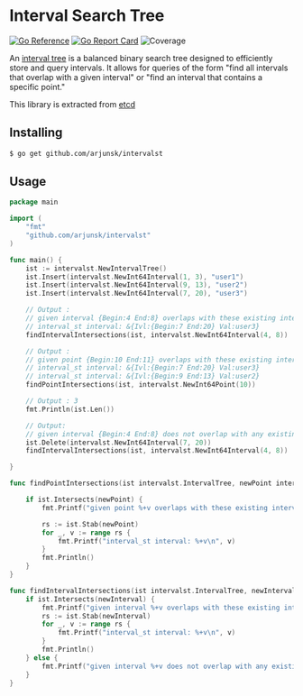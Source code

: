# Interval Search Tree
[![Go Reference](https://pkg.go.dev/badge/github.com/arjunsk/intervalst/intervalst.svg)](https://pkg.go.dev/github.com/arjunsk/intervalst)
[![Go Report Card](https://goreportcard.com/badge/github.com/arjunsk/intervalst)](https://goreportcard.com/report/github.com/arjunsk/intervalst)
![Coverage](https://gitlab.com/arjunsk/intervalst/badges/master/coverage.svg)

An [interval tree](https://en.wikipedia.org/wiki/Interval_tree) is a balanced binary search tree designed to efficiently
store and query intervals. It allows for queries of the form "find all intervals that overlap with a
given interval" or "find an interval that contains a specific point."

This library is extracted from [etcd](https://github.com/etcd-io/etcd/tree/main)

## Installing

```sh
$ go get github.com/arjunsk/intervalst
```

## Usage

```go
package main

import (
	"fmt"
	"github.com/arjunsk/intervalst"
)

func main() {
	ist := intervalst.NewIntervalTree()
	ist.Insert(intervalst.NewInt64Interval(1, 3), "user1")
	ist.Insert(intervalst.NewInt64Interval(9, 13), "user2")
	ist.Insert(intervalst.NewInt64Interval(7, 20), "user3")

	// Output :
	// given interval {Begin:4 End:8} overlaps with these existing intervals
	// interval_st interval: &{Ivl:{Begin:7 End:20} Val:user3}
	findIntervalIntersections(ist, intervalst.NewInt64Interval(4, 8))

	// Output :
	// given point {Begin:10 End:11} overlaps with these existing intervals
	// interval_st interval: &{Ivl:{Begin:7 End:20} Val:user3}
	// interval_st interval: &{Ivl:{Begin:9 End:13} Val:user2}
	findPointIntersections(ist, intervalst.NewInt64Point(10))

	// Output : 3
	fmt.Println(ist.Len())

	// Output:
	// given interval {Begin:4 End:8} does not overlap with any existing intervals
	ist.Delete(intervalst.NewInt64Interval(7, 20))
	findIntervalIntersections(ist, intervalst.NewInt64Interval(4, 8))

}

func findPointIntersections(ist intervalst.IntervalTree, newPoint intervalst.Interval) {

	if ist.Intersects(newPoint) {
		fmt.Printf("given point %+v overlaps with these existing intervals \n", newPoint)

		rs := ist.Stab(newPoint)
		for _, v := range rs {
			fmt.Printf("interval_st interval: %+v\n", v)
		}
		fmt.Println()
	}
}

func findIntervalIntersections(ist intervalst.IntervalTree, newInterval intervalst.Interval) {
	if ist.Intersects(newInterval) {
		fmt.Printf("given interval %+v overlaps with these existing intervals \n", newInterval)
		rs := ist.Stab(newInterval)
		for _, v := range rs {
			fmt.Printf("interval_st interval: %+v\n", v)
		}
		fmt.Println()
	} else {
		fmt.Printf("given interval %+v does not overlap with any existing intervals \n", newInterval)
	}
}
```
